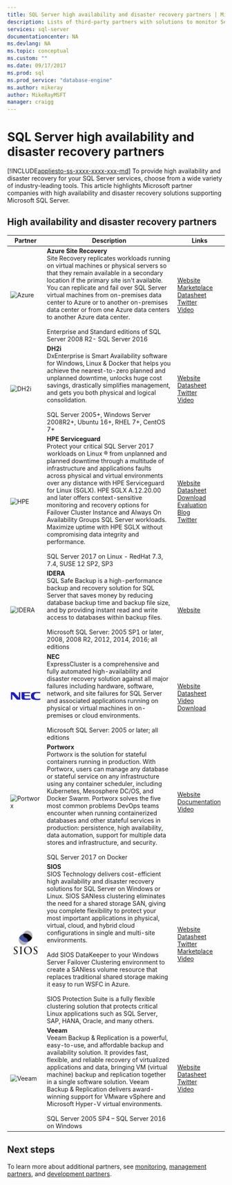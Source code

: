 ```yaml
---
title: SQL Server high availability and disaster recovery partners | Microsoft Docs
description: Lists of third-party partners with solutions to monitor Server.
services: sql-server
documentationcenter: NA
ms.devlang: NA
ms.topic: conceptual
ms.custom: ""
ms.date: 09/17/2017    
ms.prod: sql
ms.prod_service: "database-engine"
ms.author: mikeray
author: MikeRayMSFT
manager: craigg
---
```

# SQL Server high availability and disaster recovery partners
[!INCLUDE[appliesto-ss-xxxx-xxxx-xxx-md](../includes/appliesto-ss-xxxx-xxxx-xxx-md.md)]
To provide high availability and disaster recovery for your SQL Server services, choose from a wide variety of industry-leading tools.  This article highlights Microsoft partner companies with high availability and disaster recovery solutions supporting Microsoft SQL Server.

## High availability and disaster recovery partners
<!--|![PartnerShortName][1] |**PartnerShortName**<br>PartnerShortName Brief description of the type of products that partner provides. <br><br>List of supported versions of SQL Server, OS, OS platforms/distros  Server 2005 SP4 – SQL Server 2016 on Windows |[Datasheet][PartnerShortName_datasheet]<br>[Marketplace][PartnerShortName_marketplace]<br>[Website][PartnerShortName_website]<br>[Twitter][PartnerShortName_twitter]<br>[Video][PartnerShortName_youtube]|[![veem_video](./media/partner-hadr-sql-server/PartnerShortName_video.png)](https://www.youtube.com/channel/**************)
-->

| Partner | Description | Links | 
| --- | --- | --- |
|![Azure][5] |**Azure Site Recovery**<br>Site Recovery replicates workloads running on virtual machines or physical servers so that they remain available in a secondary location if the primary site isn't available. You can replicate and fail over SQL Server virtual machines from on-premises data center to Azure or to another on-premises data center or from one Azure data centers to another Azure data center.<br><br> Enterprise and Standard editions of SQL Server 2008 R2- SQL Server 2016|[Website][azure_website]<br>[Marketplace][azure_marketplace]<br>[Datasheet][azure_datasheet]<br>[Twitter][azure_twitter]<br>[Video][azure_youtube]|
|![DH2i][2] |**DH2i**<br>DxEnterprise is Smart Availability software for Windows, Linux & Docker that helps you achieve the nearest-to-zero planned and unplanned downtime, unlocks huge cost savings, drastically simplifies management, and gets you both physical and logical consolidation.<br><br>SQL Server 2005+, Windows Server 2008R2+, Ubuntu 16+, RHEL 7+, CentOS 7+|[Website][dh2i_website]<br>[Datasheet][dh2i_datasheet]<br>[Twitter][dh2i_twitter]<br>[Video][dh2i_youtube]|
|![HPE][4] |**HPE Serviceguard**<br>Protect your critical SQL Server 2017 workloads on Linux ® from unplanned and planned downtime through a multitude of infrastructure and applications faults across physical and virtual environments over any distance with HPE Serviceguard for Linux (SGLX). HPE SGLX A.12.20.00 and later offers context-sensitive monitoring and recovery options for Failover Cluster Instance and Always On Availability Groups SQL Server workloads. Maximize uptime with HPE SGLX without compromising data integrity and performance.<br><br>SQL Server 2017 on Linux - RedHat 7.3, 7.4, SUSE 12 SP2, SP3|[Website][hpe_website]<br>[Datasheet][hpe]<br>[Download Evaluation][hpe_download]<br>[Blog][hpe_download]<br>[Twitter][hpe_twitter]
|![IDERA][3]|**IDERA**<br>SQL Safe Backup is a high-performance backup and recovery solution for SQL Server that saves money by reducing database backup time and backup file size, and by providing instant read and write access to databases within backup files.<br><br>Microsoft SQL Server: 2005 SP1 or later, 2008, 2008 R2, 2012, 2014, 2016; all editions |[Website][idera_website]|
|![NEC][7]|**NEC**<br>ExpressCluster is a comprehensive and fully automated high-availability and disaster recovery solution against all major failures including hardware, software, network, and site failures for SQL Server and associated applications running on physical or virtual machines in on-premises or cloud environments.<br><br>Microsoft SQL Server: 2005 or later; all editions |[Website][necec_website]<br>[Datasheet][necec_datasheet]<br>[Video][necec_youtube]<br>[Download][necec_download]|
|![Portworx][6] |**Portworx**<br>Portworx is the solution for stateful containers running in production. With Portworx, users can manage any database or stateful service on any infrastructure using any container scheduler, including Kubernetes, Mesosphere DC/OS, and Docker Swarm. Portworx solves the five most common problems DevOps teams encounter when running containerized databases and other stateful services in production: persistence, high availability, data automation, support for multiple data stores and infrastructure, and security.<br><br>SQL Server 2017 on Docker |[Website][portworx_website]<br>[Documentation][portworx_docs]<br>[Video][portworx_youtube]|
|![SIOS][8] |**SIOS**<br>SIOS Technology delivers cost-efficient high availability and disaster recovery solutions for SQL Server on Windows or Linux. SIOS SANless clustering eliminates the need for a shared storage SAN, giving you complete flexibility to protect your most important applications in physical, virtual, cloud, and hybrid cloud configurations in single and multi-site environments.<br><br>Add SIOS DataKeeper to your Windows Server Failover Clustering environment to create a SANless volume resource that replaces traditional shared storage making it easy to run WSFC in Azure.<br><br>SIOS Protection Suite is a fully flexible clustering solution that protects critical Linux applications such as SQL Server, SAP, HANA, Oracle, and many others.|[Website][sios_website]<br>[Datasheet][sios_datasheet]<br>[Twitter][sios_twitter]<br>[Marketplace][sios_marketplace]<br>[Video][sios_youtube]|
|![Veeam][1] |**Veeam**<br>Veeam Backup & Replication is a powerful, easy-to-use, and affordable backup and availability solution. It provides fast, flexible, and reliable recovery of virtualized applications and data, bringing VM (virtual machine) backup and replication together in a single software solution. Veeam Backup & Replication delivers award-winning support for VMware vSphere and Microsoft Hyper-V virtual environments.<br><br>SQL Server 2005 SP4 – SQL Server 2016 on Windows |[Website][veeam_website]<br>[Datasheet][veeam_datasheet]<br>[Twitter][veeam_twitter]<br>[Video][veeam_youtube]|

## Next steps
To learn more about additional partners, see [monitoring][mon_partners], [management partners][management_partners], and [development partners][dev_partners].

<!--Image references-->
[1]: ./media/partner-hadr-sql-server/Veeam_green_logo.png
[2]: ./media/partner-hadr-sql-server/dh2i_logo.png
[3]: ./media/partner-hadr-sql-server/idera_logo.png
[4]: ./media/partner-hadr-sql-server/hpe_pri_grn_pos_rgb.png
[5]: ./media/partner-hadr-sql-server/azure_logo.png
[6]: ./media/partner-hadr-sql-server/portworx_logo.png
[7]: ./media/partner-hadr-sql-server/nec_logo.png
[8]: ./media/partner-hadr-sql-server/sios_logo.png

<!--Article links-->
[mon_partners]: ./partner-monitor-sql-server.md
[management_partners]: ./partner-management-sql-server.md
[dev_partners]: ./partner-dev-sql-server.md

<!--Website links -->
[veeam_website]:https://www.veeam.com/
[dh2i_website]:http://dh2i.com
[idera_website]:https://www.idera.com/productssolutions/sqlserver
[hpe_website]: https://www.hpe.com/us/en/product-catalog/detail/pip.376220.html
[azure_website]: http://docs.microsoft.com/azure/site-recovery/site-recovery-sql
[necec_website]: https://www.necam.com/ExpressCluster/
[portworx_website]: https://portworx.com/
[sios_website]: https://us.sios.com/

<!--Get Started Links-->

<!--Datasheet Links-->
[veeam_datasheet]:https://www.veeam.com/veeam_backup_9_5_datasheet_en_ds.pdf
[dh2i_datasheet]:http://dh2i.com/wp-content/uploads/DxE-Win-QuickFacts.pdf
[hpe]:https://www.hpe.com/h20195/v2/default.aspx?cc=us&lc=en&oid=376220
[necec_datasheet]: https://www.necam.com/docs/?id=0d9ef7a7-f935-4909-b6bb-20a47b3
[azure_datasheet]: http://docs.microsoft.com/azure/site-recovery/site-recovery-sql#site-recovery-support
[sios_datasheet]: https://us.sios.com/solutions/high-availability-cluster-software-cloud/

<!--Marketplace Links -->
[azure_marketplace]: https://azuremarketplace.microsoft.com/marketplace/apps?search=site%20recovery&page=1
[sios_marketplace]: https://azuremarketplace.microsoft.com/en-us/marketplace/apps/sios_datakeeper.sios-datakeeper-8
<!--Press links-->
<!--[veeam_press]:-->

<!--YouTube links-->
[veeam_youtube]:https://www.youtube.com/user/YouVeeam
[dh2i_youtube]:https://www.youtube.com/user/dh2icompany 
[idera_youtube]:https://www.idera.com/resourcecentral/videos/sql-safe-overview
[azure_youtube]: https://mva.microsoft.com/en-US/training-courses/is-your-lack-of-a-disaster-recovery-site-keeping-you-up-at-night-8680?l=oF7YrFH1_7504984382
[necec_youtube]: https://www.youtube.com/watch?v=9La3Cw1Q1Jk
[portworx_youtube]: https://www.youtube.com/channel/UCSexpvQ9esSRgiS_Q9_3mLQ 
[sios_youtube]: https://www.youtube.com/watch?v=U3M44gJNWQE

<!--Twitter links-->
[veeam_twitter]:https://twitter.com/veeam
[dh2i_twitter]:https://twitter.com/dh2i
[hpe_twitter]:https://twitter.com/hpe
[azure_twitter]:https://twitter.com/hashtag/azuresiterecovery
[sios_twitter]:https://www.twitter.com/SIOSTech

<!--Docs links>-->
[portworx_docs]: http://docs.portworx.com/

<!--Download links-->
[hpe_download]: https://h20392.www2.hpe.com/portal/swdepot/displayProductInfo.do?productNumber=SGLX-DEMO
[necec_download]: https://www.necam.com/ExpressCluster/30daytrial/
<!--Blog links-->
[hpe_blog]: https://community.hpe.com/t5/Servers-The-Right-Compute/SQL-Server-for-Linux-Is-Here-and-A-New-Chapter-for-Mission/ba-p/6977571#.WiHWW0xFwUE

